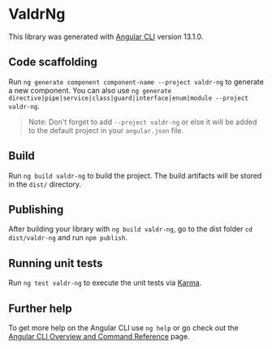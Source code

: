 # ValdrNg

This library was generated with [Angular CLI](https://github.com/angular/angular-cli) version 13.1.0.

## Code scaffolding

Run `ng generate component component-name --project valdr-ng` to generate a new component. You can also use `ng generate directive|pipe|service|class|guard|interface|enum|module --project valdr-ng`.
> Note: Don't forget to add `--project valdr-ng` or else it will be added to the default project in your `angular.json` file. 

## Build

Run `ng build valdr-ng` to build the project. The build artifacts will be stored in the `dist/` directory.

## Publishing

After building your library with `ng build valdr-ng`, go to the dist folder `cd dist/valdr-ng` and run `npm publish`.

## Running unit tests

Run `ng test valdr-ng` to execute the unit tests via [Karma](https://karma-runner.github.io).

## Further help

To get more help on the Angular CLI use `ng help` or go check out the [Angular CLI Overview and Command Reference](https://angular.io/cli) page.
